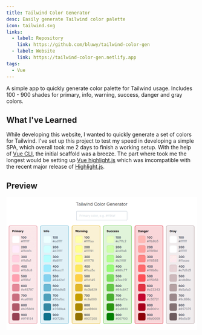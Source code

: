 ```yaml
---
title: Tailwind Color Generator
desc: Easily generate Tailwind color palette
icon: tailwind.svg
links:
  - label: Repository
    link: https://github.com/bluwy/tailwind-color-gen
  - label: Website
    link: https://tailwind-color-gen.netlify.app
tags:
  - Vue
---
```


A simple app to quickly generate color palette for Tailwind usage. Includes 100 - 900 shades for primary, info, warning, success, danger and gray colors.

<!-- endexcerpt -->

## What I've Learned

While developing this website, I wanted to quickly generate a set of colors for Tailwind. I've set up this project to test my speed in developing a simple SPA, which overall took me 2 days to finish a working setup. With the help of [Vue CLI](https://cli.vuejs.org), the initial scaffold was a breeze. The part where took me the longest would be setting up [Vue highlight.js](https://github.com/gluons/vue-highlight.js) which was imcompatible with the recent major release of [Highlight.js](https://github.com/highlightjs/highlight.js).

## Preview

![Website preview](./preview.png)
